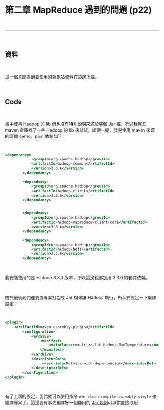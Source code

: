 # 第二章 MapReduce 遇到的問題 (p22)

<br>

---

<br>

## 資料

<br>

這一個章節提到要使用的氣象站資料在這邊[下載](./data/1901)。

<br>

## Code

<br>

書中使用 Hadoop 的 lib 但也沒有特別說明來源於哪個 Jar 檔，所以我就去 maven 倉庫找了一些 Hadoop 的 lib 來試試，順便一提，我是使用 maven 來寫的這個 demo。pom 依賴如下：

<br>

```xml
<dependency>
            <groupId>org.apache.hadoop</groupId>
            <artifactId>hadoop-common</artifactId>
            <version>3.3.0</version>
        </dependency>

        <dependency>
            <groupId>org.apache.hadoop</groupId>
            <artifactId>hadoop-client</artifactId>
            <version>3.3.0</version>
        </dependency>


        <dependency>
            <groupId>org.apache.hadoop</groupId>
            <artifactId>hadoop-mapreduce-client-core</artifactId>
            <version>3.3.0</version>
        </dependency>

        <dependency>
            <groupId>org.apache.hadoop</groupId>
            <artifactId>hadoop-hdfs</artifactId>
            <version>3.3.0</version>
        </dependency>
```

<br>

我安裝使用的是 Hadoop 3.3.0 版本，所以這邊也都是用 3.3.0 的套件依賴。

<br>

由於最後我們還要將專案打包成 Jar 檔來讓 Hadoop 執行，所以要設定一下編譯設定：

<br>

```xml
<plugin>
    <artifactId>maven-assembly-plugin</artifactId>
        <configuration>
            <archive>
                <manifest>
                    <mainClass>com.frizo.lib.hadoop.MaxTemperature</mainClass>
                </manifest>
            </archive>
            <descriptorRefs>
                 <descriptorRef>jar-with-dependencies</descriptorRef>
            </descriptorRefs>
        </configuration>
</plugin>
```

<br>

有了上面的設定，我們就可以使用指令 `mvn clean compile assembly:single` 來編譯專案了。這邊我有事先編譯好一個能用的 [Jar 範例](./code/hadoop/target/hadoop-example.jar)可以供直接取用